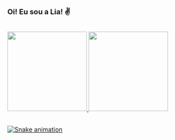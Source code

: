 ### Oi! Eu sou a Lia! ✌

 ##

<div>
  <a href="https://github.com/lialaurindo">
  <img height="180em" src="https://github-readme-stats.vercel.app/api?username=lialaurindo&show_icons=true&theme=merko&include_all_commits=true&count_private=true"/>
  <img height="180em" src="https://github-readme-stats.vercel.app/api/top-langs/?username=lialaurindo&layout=compact&langs_count=7&theme=merko"/>
</div>
  
  ##
  ![Snake animation](https://github.com/lialaurindo/lialaurindo/blob/output/github-contribution-grid-snake.svg)
